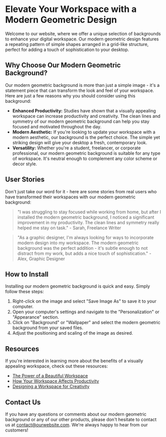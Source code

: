 <!--font:Cinzel-->

# Elevate Your Workspace with a Modern Geometric Design

Welcome to our website, where we offer a unique selection of backgrounds to enhance your digital workspace. Our modern geometric design features a repeating pattern of simple shapes arranged in a grid-like structure, perfect for adding a touch of sophistication to your desktop.

## Why Choose Our Modern Geometric Background?

Our modern geometric background is more than just a simple image - it's a statement piece that can transform the look and feel of your workspace. Here are just a few reasons why you should consider using this background:

- **Enhanced Productivity:** Studies have shown that a visually appealing workspace can increase productivity and creativity. The clean lines and symmetry of our modern geometric background can help you stay focused and motivated throughout the day.
- **Modern Aesthetic:** If you're looking to update your workspace with a modern aesthetic, our background is the perfect choice. The simple yet striking design will give your desktop a fresh, contemporary look.
- **Versatility:** Whether you're a student, freelancer, or corporate professional, our modern geometric background is suitable for any type of workspace. It's neutral enough to complement any color scheme or decor style.

## User Stories

Don't just take our word for it - here are some stories from real users who have transformed their workspaces with our modern geometric background:

> "I was struggling to stay focused while working from home, but after I installed the modern geometric background, I noticed a significant improvement in my productivity. The clean lines and symmetry really helped me stay on task." - Sarah, Freelance Writer

> "As a graphic designer, I'm always looking for ways to incorporate modern design into my workspace. The modern geometric background was the perfect addition - it's subtle enough to not distract from my work, but adds a nice touch of sophistication." - Alex, Graphic Designer

## How to Install

Installing our modern geometric background is quick and easy. Simply follow these steps:

1. Right-click on the image and select "Save Image As" to save it to your computer.
2. Open your computer's settings and navigate to the "Personalization" or "Appearance" section.
3. Click on "Background" or "Wallpaper" and select the modern geometric background from your saved files.
4. Adjust the positioning and scaling of the image as desired.

## Resources

If you're interested in learning more about the benefits of a visually appealing workspace, check out these resources:

- [The Power of a Beautiful Workspace](#)
- [How Your Workspace Affects Productivity](#)
- [Designing a Workspace for Creativity](#)

## Contact Us

If you have any questions or comments about our modern geometric background or any of our other products, please don't hesitate to contact us at [contact@ourwebsite.com](mailto:contact@ourwebsite.com). We're always happy to hear from our customers!

<!--

Write me content for website with wallpaper which alt text is:

"A wallpaper with a repeating pattern of simple geometric shapes, arranged in a grid-like structure."

The name/title of the page should not be 1:1 copy of the alt text but rather a real content of the website which is using this wallpaper.

- Use markdown format 
- Start with heading
- Heading should be short and concise
- The content should look like a real website 
- The website should not be about the wallpaper, wallpaper is just a related background
- Heading should be contain work "wallpaper" or "background"
- Include real sections like references, contact, user stories, etc. use things relevant to the page purpose.
- Feel free to use structure like headings, bullets, numbering, blockquotes, paragraphs, horizontal lines, etc.
- You can use formatting like bold or _italic_
- You can include UTF-8 emojis
- Links should be only #hash anchors (and you can refer to the document itself)
- Do not include images


---


# Geometric Grid Wallpaper: Elevate Your Workspace

Welcome to our website, where we offer a unique selection of wallpapers to enhance your digital workspace. Our Geometric Grid wallpaper features a repeating pattern of simple geometric shapes arranged in a grid-like structure, perfect for adding a touch of modern sophistication to your desktop.

## Why Choose Geometric Grid Wallpaper?

Our Geometric Grid wallpaper is more than just a background image - it's a statement piece that can transform the look and feel of your workspace. Here are just a few reasons why you should consider using this wallpaper:

- **Enhanced Productivity:** Studies have shown that a visually appealing workspace can increase productivity and creativity. The clean lines and symmetry of our Geometric Grid wallpaper can help you stay focused and motivated throughout the day.
- **Modern Aesthetic:** If you're looking to update your workspace with a modern aesthetic, our Geometric Grid wallpaper is the perfect choice. The simple yet striking design will give your desktop a fresh, contemporary look.
- **Versatility:** Whether you're a student, freelancer, or corporate professional, our Geometric Grid wallpaper is suitable for any type of workspace. It's neutral enough to complement any color scheme or decor style.

## User Stories

Don't just take our word for it - here are some stories from real users who have transformed their workspaces with our Geometric Grid wallpaper:

> "I was struggling to stay focused while working from home, but after I installed the Geometric Grid wallpaper, I noticed a significant improvement in my productivity. The clean lines and symmetry really helped me stay on task." - Sarah, Freelance Writer

> "As a graphic designer, I'm always looking for ways to incorporate modern design into my workspace. The Geometric Grid wallpaper was the perfect addition - it's subtle enough to not distract from my work, but adds a nice touch of sophistication." - Alex, Graphic Designer

## How to Install

Installing our Geometric Grid wallpaper is quick and easy. Simply follow these steps:

1. Right-click on the image and select "Save Image As" to save it to your computer.
2. Open your computer's settings and navigate to the "Personalization" or "Appearance" section.
3. Click on "Background" or "Wallpaper" and select the Geometric Grid image from your saved files.
4. Adjust the positioning and scaling of the image as desired.

## References

If you're interested in learning more about the benefits of a visually appealing workspace, check out these resources:

- [The Power of a Beautiful Workspace](#)
- [How Your Workspace Affects Productivity](#)
- [Designing a Workspace for Creativity](#)

## Contact Us

If you have any questions or comments about our Geometric Grid wallpaper or any of our other products, please don't hesitate to contact us at [contact@ourwebsite.com](mailto:contact@ourwebsite.com). We're always happy to hear from our customers!


---


Heading should not include word "wallpaper". The website should not be about the wallpaper itself, wallpaper is just a related background, rewrite whole content.


---


# Elevate Your Workspace with a Modern Geometric Design

Welcome to our website, where we offer a unique selection of backgrounds to enhance your digital workspace. Our modern geometric design features a repeating pattern of simple shapes arranged in a grid-like structure, perfect for adding a touch of sophistication to your desktop.

## Why Choose Our Modern Geometric Background?

Our modern geometric background is more than just a simple image - it's a statement piece that can transform the look and feel of your workspace. Here are just a few reasons why you should consider using this background:

- **Enhanced Productivity:** Studies have shown that a visually appealing workspace can increase productivity and creativity. The clean lines and symmetry of our modern geometric background can help you stay focused and motivated throughout the day.
- **Modern Aesthetic:** If you're looking to update your workspace with a modern aesthetic, our background is the perfect choice. The simple yet striking design will give your desktop a fresh, contemporary look.
- **Versatility:** Whether you're a student, freelancer, or corporate professional, our modern geometric background is suitable for any type of workspace. It's neutral enough to complement any color scheme or decor style.

## User Stories

Don't just take our word for it - here are some stories from real users who have transformed their workspaces with our modern geometric background:

> "I was struggling to stay focused while working from home, but after I installed the modern geometric background, I noticed a significant improvement in my productivity. The clean lines and symmetry really helped me stay on task." - Sarah, Freelance Writer

> "As a graphic designer, I'm always looking for ways to incorporate modern design into my workspace. The modern geometric background was the perfect addition - it's subtle enough to not distract from my work, but adds a nice touch of sophistication." - Alex, Graphic Designer

## How to Install

Installing our modern geometric background is quick and easy. Simply follow these steps:

1. Right-click on the image and select "Save Image As" to save it to your computer.
2. Open your computer's settings and navigate to the "Personalization" or "Appearance" section.
3. Click on "Background" or "Wallpaper" and select the modern geometric background from your saved files.
4. Adjust the positioning and scaling of the image as desired.

## Resources

If you're interested in learning more about the benefits of a visually appealing workspace, check out these resources:

- [The Power of a Beautiful Workspace](#)
- [How Your Workspace Affects Productivity](#)
- [Designing a Workspace for Creativity](#)

## Contact Us

If you have any questions or comments about our modern geometric background or any of our other products, please don't hesitate to contact us at [contact@ourwebsite.com](mailto:contact@ourwebsite.com). We're always happy to hear from our customers!

-->
